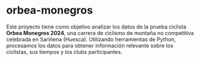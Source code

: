 # orbea-monegros
Este proyecto tiene como objetivo analizar los datos de la prueba ciclista **Orbea Monegros 2024**, una carrera de ciclismo de montaña no competitiva celebrada en Sariñena (Huesca). Utilizando herramientas de Python, procesamos los datos para obtener información relevante sobre los ciclistas, sus tiempos y los clubs participantes.
